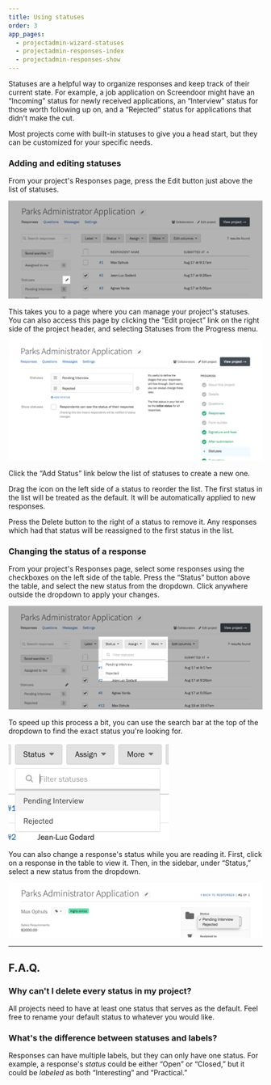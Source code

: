 ```yaml
---
title: Using statuses
order: 3
app_pages:
  - projectadmin-wizard-statuses
  - projectadmin-responses-index
  - projectadmin-responses-show
---
```


Statuses are a helpful way to organize responses and keep track of their current state. For example, a job application on Screendoor might have an &ldquo;Incoming&rdquo; status for newly received applications, an &ldquo;Interview&rdquo; status for those worth following up on, and a &ldquo;Rejected&rdquo; status for applications that didn't make the cut.

Most projects come with built-in statuses to give you a head start, but they can be customized for your specific needs.

### Adding and editing statuses

From your project's Responses page, press the Edit button just above the list of statuses.

![Button to edit statuses.](../images/status_1.png)

This takes you to a page where you can manage your project's statuses. You can also access this page by clicking the &ldquo;Edit project&rdquo; link on the right side of the project header, and selecting Statuses from the Progress menu.

![Statuses page when setting up a project.](../images/status_2.png)

Click the &ldquo;Add Status&rdquo; link below the list of statuses to create a new one.

Drag the icon on the left side of a status to reorder the list. The first status in the list will be treated as the default. It will be automatically applied to new responses.

Press the Delete button to the right of a status to remove it. Any responses which had that status will be reassigned to the first status in the list.

### Changing the status of a response

From your project's Responses page, select some responses using the checkboxes on the left side of the table. Press the &ldquo;Status&rdquo; button above the table, and select the new status from the dropdown. Click anywhere outside the dropdown to apply your changes.

![Changing the status from the Responses page.](../images/status_3.png)

To speed up this process a bit, you can use the search bar at the top of the dropdown to find the exact status you're looking for.

![Searching for a status.](../images/search_status.gif)

You can also change a response's status while you are reading it. First, click on a response in the table to view it. Then, in the sidebar, under &ldquo;Status,&rdquo; select a new status from the dropdown.

![Changing the status of one response.](../images/status_4.png)

---

## F.A.Q.

### Why can't I delete every status in my project?
All projects need to have at least one status that serves as the default. Feel free to rename your default status to whatever you would like.

### What's the difference between statuses and labels?
Responses can have multiple labels, but they can only have one status. For example, a response's _status_ could be either &ldquo;Open&rdquo; or &ldquo;Closed,&rdquo; but it could be _labeled_ as both &ldquo;Interesting&rdquo; and &ldquo;Practical.&rdquo;
